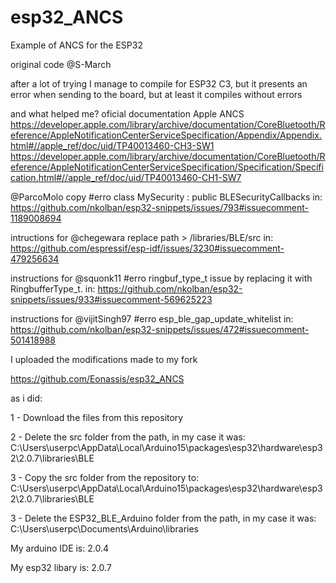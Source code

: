 # esp32_ANCS
Example of ANCS for the ESP32

original code @S-March


after a lot of trying I manage to compile for ESP32 C3, but it presents an error when sending to the board, but at least it compiles without errors

and what helped me?
oficial documentation Apple ANCS
https://developer.apple.com/library/archive/documentation/CoreBluetooth/Reference/AppleNotificationCenterServiceSpecification/Appendix/Appendix.html#//apple_ref/doc/uid/TP40013460-CH3-SW1
 https://developer.apple.com/library/archive/documentation/CoreBluetooth/Reference/AppleNotificationCenterServiceSpecification/Specification/Specification.html#//apple_ref/doc/uid/TP40013460-CH1-SW7


@ParcoMolo copy #erro class MySecurity : public BLESecurityCallbacks in:
https://github.com/nkolban/esp32-snippets/issues/793#issuecomment-1189008694

intructions for @chegewara replace path > /libraries/BLE/src in:
https://github.com/espressif/esp-idf/issues/3230#issuecomment-479256634

instructions for @squonk11 #erro ringbuf_type_t  issue by replacing it with RingbufferType_t. in:
https://github.com/nkolban/esp32-snippets/issues/933#issuecomment-569625223

instructions for @vijitSingh97 #erro esp_ble_gap_update_whitelist in:
https://github.com/nkolban/esp32-snippets/issues/472#issuecomment-501418988

I uploaded the modifications made to my fork

https://github.com/Eonassis/esp32_ANCS



as i did:
 
1 - Download the files from this repository

2 - Delete the src folder from the path, in my case it was: C:\Users\userpc\AppData\Local\Arduino15\packages\esp32\hardware\esp32\2.0.7\libraries\BLE

3 - Copy the src folder from the repository to: C:\Users\userpc\AppData\Local\Arduino15\packages\esp32\hardware\esp32\2.0.7\libraries\BLE

3 - Delete the ESP32_BLE_Arduino folder from the path, in my case it was: C:\Users\userpc\Documents\Arduino\libraries


My arduino IDE is: 2.0.4

My esp32 libary is: 2.0.7

